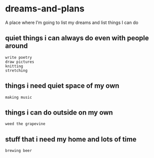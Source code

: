 # dreams-and-plans
A place where I’m going to list my dreams and list things I can do

## quiet things i can always do even with people around
    write poetry 
    draw pictures
    knitting
    stretching 

## things i need quiet space of my own
    making music 

## things i can do outside on my own
    weed the grapevine

## stuff that i need my home and lots of time
    brewing beer 